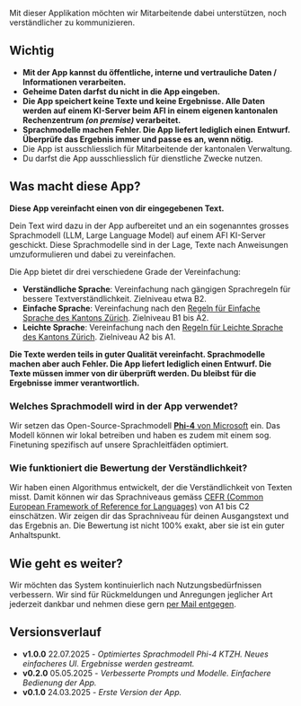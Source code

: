 Mit dieser Applikation möchten wir Mitarbeitende dabei unterstützen, noch verständlicher zu kommunizieren.

## Wichtig

- **Mit der App kannst du öffentliche, interne und vertrauliche Daten / Informationen verarbeiten.**
- **Geheime Daten darfst du nicht in die App eingeben.**
- **Die App speichert keine Texte und keine Ergebnisse. Alle Daten werden auf einem KI-Server beim AFI in einem eigenen kantonalen Rechenzentrum *(on premise)* verarbeitet.**
- **Sprachmodelle machen Fehler. Die App liefert lediglich einen Entwurf. Überprüfe das Ergebnis immer und passe es an, wenn nötig.**
- Die App ist ausschliesslich für Mitarbeitende der kantonalen Verwaltung.
- Du darfst die App ausschliesslich für dienstliche Zwecke nutzen.

## Was macht diese App?

**Diese App vereinfacht einen von dir eingegebenen Text.**

Dein Text wird dazu in der App aufbereitet und an ein sogenanntes grosses Sprachmodell (LLM, Large Language Model) auf einem AFI KI-Server geschickt. Diese Sprachmodelle sind in der Lage, Texte nach Anweisungen umzuformulieren und dabei zu vereinfachen.

Die App bietet dir drei verschiedene Grade der Vereinfachung:

- **Verständliche Sprache**: Vereinfachung nach gängigen Sprachregeln für bessere Textverständlichkeit. Zielniveau etwa B2.
- **Einfache Sprache**: Vereinfachung nach den [Regeln für Einfache Sprache des Kantons Zürich](https://www.zh.ch/de/webangebote-entwickeln-und-gestalten/inhalt/inhalte-gestalten/informationen-bereitstellen/umgang-mit-sprache.html). Zielniveau B1 bis A2.
- **Leichte Sprache**: Vereinfachung nach den [Regeln für Leichte Sprache des Kantons Zürich](https://www.zh.ch/de/webangebote-entwickeln-und-gestalten/inhalt/barrierefreiheit/regeln-fuer-leichte-sprache.html). Zielniveau A2 bis A1.

**Die Texte werden teils in guter Qualität vereinfacht. Sprachmodelle machen aber auch Fehler. Die App liefert lediglich einen Entwurf. Die Texte müssen immer von dir überprüft werden. Du bleibst für die Ergebnisse immer verantwortlich.**

### Welches Sprachmodell wird in der App verwendet?

Wir setzen das Open-Source-Sprachmodell [**Phi-4** von Microsoft](https://huggingface.co/microsoft/phi-4) ein. Das Modell können wir lokal betreiben und haben es zudem mit einem sog. Finetuning spezifisch auf unsere Sprachleitfäden optimiert.


### Wie funktioniert die Bewertung der Verständlichkeit?

Wir haben einen Algorithmus entwickelt, der die Verständlichkeit von Texten misst. Damit können wir das Sprachniveaus gemäss [CEFR (Common European Framework of Reference for Languages)](https://www.coe.int/en/web/common-european-framework-reference-languages/level-descriptions) von A1 bis C2 einschätzen. Wir zeigen dir das Sprachniveau für deinen Ausgangstext und das Ergebnis an. Die Bewertung ist nicht 100% exakt, aber sie ist ein guter Anhaltspunkt.

## Wie geht es weiter?

Wir möchten das System kontinuierlich nach Nutzungsbedürfnissen verbessern. Wir sind für Rückmeldungen und Anregungen jeglicher Art jederzeit dankbar und nehmen diese gern [per Mail entgegen](mailto:patrick.arnecke@statistik.ji.zh.ch).

## Versionsverlauf

- **v1.0.0** 22.07.2025 - *Optimiertes Sprachmodell Phi-4 KTZH. Neues einfacheres UI. Ergebnisse werden gestreamt.*
- **v0.2.0** 05.05.2025 - *Verbesserte Prompts und Modelle. Einfachere Bedienung der App.*
- **v0.1.0** 24.03.2025 - *Erste Version der App.*
